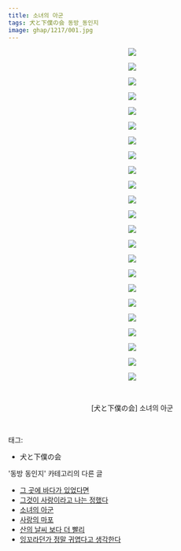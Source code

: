 ```yaml
---
title: 소녀의 아군
tags: 犬と下僕の会 동방_동인지
image: ghap/1217/001.jpg
---
```

<div class="article">
<p style="text-align: center; clear: none; float: none;"><img src="{{ site.nasurl }}/ghap/1217/001.jpg"/></p>
<p style="text-align: center; clear: none; float: none;"><img src="{{ site.nasurl }}/ghap/1217/002.jpg"/></p>
<p style="text-align: center; clear: none; float: none;"><img src="{{ site.nasurl }}/ghap/1217/003.jpg"/></p>
<p style="text-align: center; clear: none; float: none;"><img src="{{ site.nasurl }}/ghap/1217/004.jpg"/></p>
<p style="text-align: center; clear: none; float: none;"><img src="{{ site.nasurl }}/ghap/1217/005.jpg"/></p>
<p style="text-align: center; clear: none; float: none;"><img src="{{ site.nasurl }}/ghap/1217/006.jpg"/></p>
<p style="text-align: center; clear: none; float: none;"><img src="{{ site.nasurl }}/ghap/1217/007.jpg"/></p>
<p style="text-align: center; clear: none; float: none;"><img src="{{ site.nasurl }}/ghap/1217/008.jpg"/></p>
<p style="text-align: center; clear: none; float: none;"><img src="{{ site.nasurl }}/ghap/1217/009.jpg"/></p>
<p style="text-align: center; clear: none; float: none;"><img src="{{ site.nasurl }}/ghap/1217/010.jpg"/></p>
<p style="text-align: center; clear: none; float: none;"><img src="{{ site.nasurl }}/ghap/1217/011.jpg"/></p>
<p style="text-align: center; clear: none; float: none;"><img src="{{ site.nasurl }}/ghap/1217/012.jpg"/></p>
<p style="text-align: center; clear: none; float: none;"><img src="{{ site.nasurl }}/ghap/1217/013.jpg"/></p>
<p style="text-align: center; clear: none; float: none;"><img src="{{ site.nasurl }}/ghap/1217/014.jpg"/></p>
<p style="text-align: center; clear: none; float: none;"><img src="{{ site.nasurl }}/ghap/1217/015.jpg"/></p>
<p style="text-align: center; clear: none; float: none;"><img src="{{ site.nasurl }}/ghap/1217/016.jpg"/></p>
<p style="text-align: center; clear: none; float: none;"><img src="{{ site.nasurl }}/ghap/1217/017.jpg"/></p>
<p style="text-align: center; clear: none; float: none;"><img src="{{ site.nasurl }}/ghap/1217/018.jpg"/></p>
<p style="text-align: center; clear: none; float: none;"><img src="{{ site.nasurl }}/ghap/1217/019.jpg"/></p>
<p style="text-align: center; clear: none; float: none;"><img src="{{ site.nasurl }}/ghap/1217/020.jpg"/></p>
<p style="text-align: center; clear: none; float: none;"><img src="{{ site.nasurl }}/ghap/1217/021.jpg"/></p>
<p style="text-align: center; clear: none; float: none;"><img src="{{ site.nasurl }}/ghap/1217/022.jpg"/></p>
<p style="text-align: center; clear: none; float: none;"><img src="{{ site.nasurl }}/ghap/1217/023.jpg"/></p>
<p style="text-align: center; clear: none; float: none;"><br/></p>
<p style="text-align: center; clear: none; float: none;">[犬と下僕の会] 소녀의 아군</p>
<p><br/></p>
</div><div class="tagTrail">
<p>태그: </p>
<ul>
<li>犬と下僕の会</li>
</ul>
</div><div class="another">
<p>'동방 동인지' 카테고리의 다른 글</p>
<ul>
<li><a href="/2016-07-29-ghap_1219">그 곳에 바다가 있었다면</a></li>
<li><a href="/2016-07-29-ghap_1218">그것이 사랑이라고 나는 정했다</a></li>
<li><a href="/2016-07-29-ghap_1217">소녀의 아군</a></li>
<li><a href="/2016-07-29-ghap_1216">사랑의 마포</a></li>
<li><a href="/2016-07-29-ghap_1215">산의 날씨 보다 더 빨리</a></li>
<li><a href="/2016-07-29-ghap_1214">잉꼬라던가 정말 귀엽다고 생각한다</a></li>
</ul>
</div><div class="cb_module cb_fluid">
<div class="cb_wrt cb_profile">
</div><!-- commentList close -->
</div>